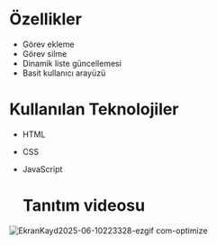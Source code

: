 # Özellikler
- Görev ekleme
- Görev silme 
- Dinamik liste güncellemesi
- Basit kullanıcı arayüzü
# Kullanılan Teknolojiler
- HTML
- CSS
- JavaScript

  # Tanıtım videosu
![EkranKayd2025-06-10223328-ezgif com-optimize](https://github.com/user-attachments/assets/779b394a-9a40-4113-910f-d1599b29978c)



